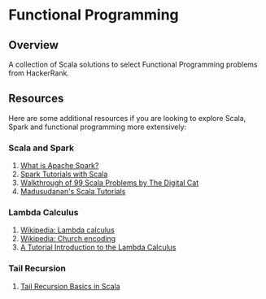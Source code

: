 # Functional Programming

## Overview
A collection of Scala solutions to select Functional Programming problems from HackerRank.

## Resources
Here are some additional resources if you are looking to explore Scala, Spark and functional programming more extensively:

### Scala and Spark
1. [What is Apache Spark?](https://www.supergloo.com/spark-tutorial/)
2. [Spark Tutorials with Scala](https://www.supergloo.com/spark-tutorial/spark-tutorials-scala/)
3. [Walkthrough of 99 Scala Problems by The Digital Cat](http://blog.thedigitalcatonline.com/categories/scala/)
4. [Madusudanan's Scala Tutorials](https://madusudanan.com/blog/scala-tutorials-part-1-getting-started/)

### Lambda Calculus
1. [Wikipedia: Lambda calculus](https://en.wikipedia.org/wiki/Lambda_calculus)
2. [Wikipedia: Church encoding](https://en.wikipedia.org/wiki/Church_encoding)
3. [A Tutorial Introduction to the Lambda Calculus](http://www.inf.fu-berlin.de/lehre/WS03/alpi/lambda.pdf)

### Tail Recursion
1. [Tail Recursion Basics in Scala](https://oldfashionedsoftware.com/2008/09/27/tail-recursion-basics-in-scala/)
